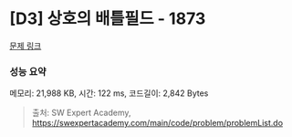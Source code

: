 # [D3] 상호의 배틀필드 - 1873 

[문제 링크](https://swexpertacademy.com/main/code/problem/problemDetail.do?contestProbId=AV5LyE7KD2ADFAXc) 

### 성능 요약

메모리: 21,988 KB, 시간: 122 ms, 코드길이: 2,842 Bytes



> 출처: SW Expert Academy, https://swexpertacademy.com/main/code/problem/problemList.do